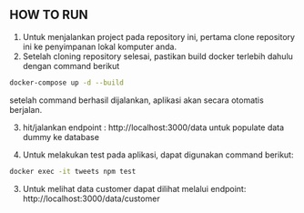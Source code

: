 ## HOW TO RUN
1. Untuk menjalankan project pada repository ini, pertama clone repository ini ke penyimpanan lokal komputer anda.
2. Setelah cloning repository selesai, pastikan build docker terlebih dahulu dengan command berikut

```bash
docker-compose up -d --build
```

setelah command berhasil dijalankan, aplikasi akan secara otomatis berjalan.

3. hit/jalankan endpoint : http://localhost:3000/data untuk populate data dummy ke database

4. Untuk melakukan test pada aplikasi, dapat digunakan command berikut: 

```bash
docker exec -it tweets npm test
```

3. Untuk melihat data customer dapat dilihat melalui endpoint: http://localhost:3000/data/customer
